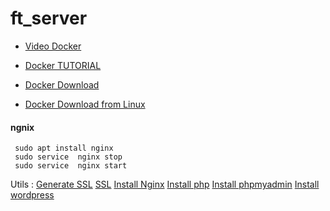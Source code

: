 # ft_server

* [Video Docker](https://www.youtube.com/watch?v=QF4ZF857m44)

* [Docker TUTORIAL](https://badcode.ru/docker-tutorial-dlia-novichkov-rassmatrivaiem-docker-tak-iesli-by-on-byl-ighrovoi-pristavkoi/)

* [Docker Download](https://www.docker.com/products/docker-desktop)

* [Docker Download from Linux](https://www.digitalocean.com/community/tutorials/docker-ubuntu-18-04-1-ru)

 #### ngnix
 
     sudo apt install nginx
     sudo service  nginx stop
     sudo service  nginx start
Utils :
  [Generate SSL](https://linuxize.com/post/creating-a-self-signed-ssl-certificate/)
  [SSL](https://admin-serv.net/blog/670/creer-et-installer-un-certificat-ssl-sous-nginx/)
  [Install Nginx](https://www.youtube.com/watch?v=YD_exb9aPZU)
  [Install php](https://www.digitalocean.com/community/tutorials/how-to-install-linux-nginx-mariadb-php-lemp-stack-on-debian-10)
  [Install phpmyadmin](https://www.digitalocean.com/community/tutorials/how-to-install-phpmyadmin-from-source-debian-10)
  [Install wordpress](https://www.osradar.com/install-wordpress-debian-10/)
